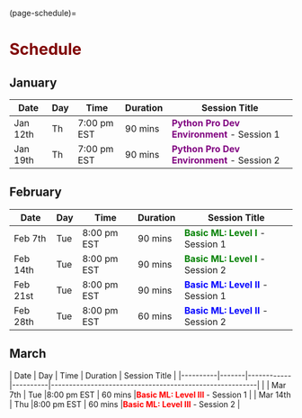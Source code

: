 (page-schedule)=
# <font color="maroon">Schedule</font>

## January 


| Date     | Day   |     Time   | Duration | Session Title                                           |
|----------|-------|------------|----------|---------------------------------------------------------|
| Jan 12th | Th   |7:00 pm EST | 90 mins  |<font color="purple">**Python Pro Dev Environment**</font> - Session 1 |
| Jan 19th | Th   |7:00 pm EST | 90 mins  |<font color="purple">**Python Pro Dev Environment**</font> - Session 2 |       |


## February

| Date     | Day   |     Time   | Duration | Session Title                                           |
|----------|-------|------------|----------|---------------------------------------------------------|
| Feb 7th  | Tue   |8:00 pm EST | 90 mins  |<font color="green">**Basic ML: Level I**</font> - Session 1                      |                     |
| Feb 14th | Tue   |8:00 pm EST | 90 mins  |<font color="green">**Basic ML: Level I**</font> - Session 2                      |                  |
| Feb 21st | Tue   |8:00 pm EST | 90 mins  |<font color ="blue">**Basic ML: Level II**</font> - Session 1                      |                  |
| Feb 28th | Tue   |8:00 pm EST | 60 mins  |<font color ="blue">**Basic ML: Level II**</font> - Session 2                     |


## March


| Date     | Day   |     Time   | Duration | Session Title                                           |
|----------|-------|------------|----------|---------------------------------------------------------|                    |
| Mar 7th  | Tue   |8:00 pm EST | 60 mins  |<font color="red">**Basic ML: Level III**</font> - Session 1                     |
| Mar 14th | Thu   |8:00 pm EST | 60 mins  |<font color="red">**Basic ML: Level III**</font> - Session 2                     |
